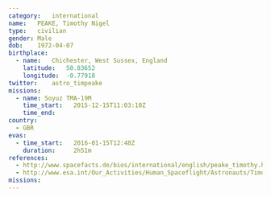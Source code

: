 ```yaml
---
category:	international
name:	PEAKE, Timothy Nigel
type:	civilian
gender:	Male
dob:	1972-04-07
birthplace:
  - name:	Chichester, West Sussex, England
    latitude:	50.83652
    longitude:	-0.77918
twitter:	astro_timpeake
missions:
  - name: Soyuz TMA-19M
    time_start:   2015-12-15T11:03:10Z
    time_end:
country:
  - GBR
evas:
  - time_start:   2016-01-15T12:48Z
    duration:     2h51m
references:
  - http://www.spacefacts.de/bios/international/english/peake_timothy.htm
  - http://www.esa.int/Our_Activities/Human_Spaceflight/Astronauts/Timothy_Peake
missions:	
---
```


